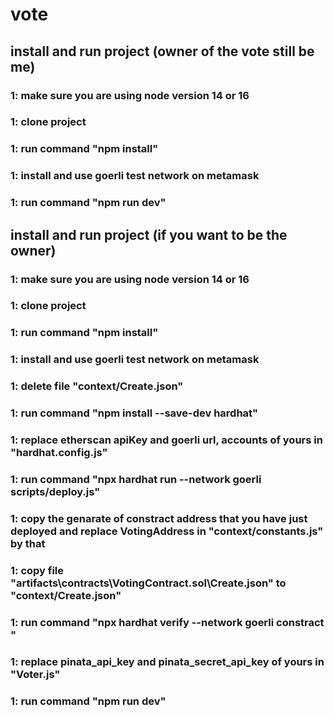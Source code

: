 # vote
## install and run project (owner of the vote still be me)
### 1: make sure you are using **node version 14 or 16**
### 1: clone project
### 1: run command "npm install"
### 1: install and use **goerli test network** on metamask
### 1: run command "npm run dev"

## install and run project (if you want to be the owner)
### 1: make sure you are using **node version 14 or 16**
### 1: clone project
### 1: run command "npm install"
### 1: install and use **goerli test network** on metamask
### 1: delete file "context/Create.json"
### 1: run command "npm install --save-dev hardhat"
### 1: replace **etherscan apiKey** and **goerli url, accounts** of yours in "hardhat.config.js"
### 1: run command "npx hardhat run --network goerli scripts/deploy.js"
### 1: copy the genarate of **constract address** that you have just deployed and replace **VotingAddress** in "context/constants.js" by that
### 1: copy file "artifacts\contracts\VotingContract.sol\Create.json" to "context/Create.json"
### 1: run command "npx hardhat verify --network goerli constract <constract  address>"
### 1: replace **pinata_api_key** and **pinata_secret_api_key** of yours in "Voter.js"
### 1: run command "npm run dev"
